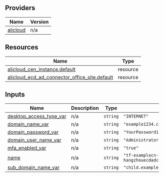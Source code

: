 <!-- BEGIN_TF_DOCS -->
## Providers

| Name | Version |
|------|---------|
| <a name="provider_alicloud"></a> [alicloud](#provider\_alicloud) | n/a |

## Resources

| Name | Type |
|------|------|
| [alicloud_cen_instance.default](https://registry.terraform.io/providers/hashicorp/alicloud/latest/docs/resources/cen_instance) | resource |
| [alicloud_ecd_ad_connector_office_site.default](https://registry.terraform.io/providers/hashicorp/alicloud/latest/docs/resources/ecd_ad_connector_office_site) | resource |

## Inputs

| Name | Description | Type | Default | Required |
|------|-------------|------|---------|:--------:|
| <a name="input_desktop_access_type_var"></a> [desktop\_access\_type\_var](#input\_desktop\_access\_type\_var) | n/a | `string` | `"INTERNET"` | no |
| <a name="input_domain_name_var"></a> [domain\_name\_var](#input\_domain\_name\_var) | n/a | `string` | `"example1234.com"` | no |
| <a name="input_domain_password_var"></a> [domain\_password\_var](#input\_domain\_password\_var) | n/a | `string` | `"YourPassword1234"` | no |
| <a name="input_domain_user_name_var"></a> [domain\_user\_name\_var](#input\_domain\_user\_name\_var) | n/a | `string` | `"Administrator"` | no |
| <a name="input_mfa_enabled_var"></a> [mfa\_enabled\_var](#input\_mfa\_enabled\_var) | n/a | `string` | `"true"` | no |
| <a name="input_name"></a> [name](#input\_name) | n/a | `string` | `"tf-examplecn-hangzhouecdadconnectorofficesite39492"` | no |
| <a name="input_sub_domain_name_var"></a> [sub\_domain\_name\_var](#input\_sub\_domain\_name\_var) | n/a | `string` | `"child.example1234.com"` | no |
<!-- END_TF_DOCS -->    